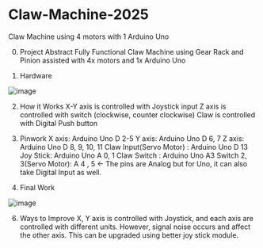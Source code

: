 # Claw-Machine-2025

Claw Machine using 4 motors with 1 Arduino Uno

0. Project Abstract
Fully Functional Claw Machine using Gear Rack and Pinion assisted with 4x motors and 1x Arduino Uno

1. Hardware

![image](https://github.com/user-attachments/assets/6fba1789-37ae-40ff-80fa-24f6fac1c315)

2. How it Works
X-Y axis is controlled with Joystick input
Z axis is controlled with switch (clockwise, counter clockwise)
Claw is controlled with Digital Push button

3. Pinwork
X axis: Arduino Uno D 2-5
Y axis: Arduino Uno D 6, 7
Z axis: Arduino Uno D 8, 9, 10, 11
Claw Input(Servo Motor) : Arduino Uno D 13
Joy Stick: Arduino Uno A 0, 1
Claw Switch : Arduino Uno A3
Switch 2, 3(Servo Motor): A 4 , 5 <- The pins are Analog but for Uno, it can also take Digital Input as well.

4. Final Work

![image](https://github.com/user-attachments/assets/dc0d535e-0873-4199-abb3-c66167ff16b8)

6. Ways to Improve
X, Y axis is controlled with Joystick, and each axis are controlled with different units.
However, signal noise occurs and affect the other axis. This can be upgraded using better joy stick module.
